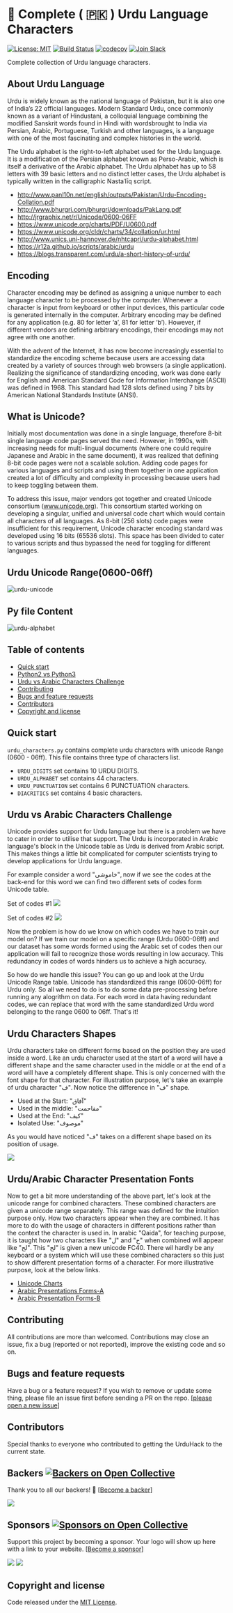 # 📄 Complete ( 🇵🇰 ) Urdu Language Characters

[![License: MIT](https://img.shields.io/badge/license-MIT-blue.svg)](https://github.com/urduhack/urdu-characters/blob/master/LICENSE)
[![Build Status](https://travis-ci.org/urduhack/urdu-characters.svg?branch=master)](https://travis-ci.org/urduhack/urdu-characters)
[![codecov](https://codecov.io/gh/urduhack/urdu-characters/branch/master/graph/badge.svg)](https://codecov.io/gh/urduhack/urdu-characters)
[![Join Slack](https://img.shields.io/badge/join-us%20on%20slack-gray.svg?longCache=true&logo=slack&colorB=red)](https://join.slack.com/t/urduhack/shared_invite/enQtNDE5NDg4NzU2Mzg4LTk3ZDNlYzBhOWM5MGY0ZGE0ZmNmNzU2ZTViYjAwMTg3NTBmZGU4OTM0M2E0MzQ0NDI1MDIyYzVkYTVmZTkyZjg)

Complete collection of Urdu language characters.

## About Urdu Language

Urdu is widely known as the national language of Pakistan, but it is also one of India’s 22 official languages. Modern Standard Urdu, once commonly known as a variant of Hindustani, a colloquial language combining the modified Sanskrit words found in Hindi with wordsbrought to India via Persian, Arabic, Portuguese, Turkish and other languages, is a language with one of the most fascinating and complex histories in the world.

The Urdu alphabet is the right-to-left alphabet used for the Urdu language. It is a modification of the Persian alphabet known as Perso-Arabic, which is itself a derivative of the Arabic alphabet. 
The Urdu alphabet has up to 58 letters with 39 basic letters and no distinct letter cases, the Urdu alphabet is typically written in the calligraphic Nastaʿlīq script.

- http://www.panl10n.net/english/outputs/Pakistan/Urdu-Encoding-Collation.pdf
- http://www.bhurgri.com/bhurgri/downloads/PakLang.pdf
- http://jrgraphix.net/r/Unicode/0600-06FF
- https://www.unicode.org/charts/PDF/U0600.pdf
- https://www.unicode.org/cldr/charts/34/collation/ur.html
- http://www.unics.uni-hannover.de/nhtcapri/urdu-alphabet.html
- https://r12a.github.io/scripts/arabic/urdu
- https://blogs.transparent.com/urdu/a-short-history-of-urdu/

## Encoding

Character encoding may be defined as assigning a unique number to each language character to be processed by the computer. Whenever a character is input from keyboard or other input devices, this particular code is generated internally in the computer. Arbitrary encoding may be defined for any application (e.g. 80 for letter ‘a’, 81 for letter ‘b’). However, if different vendors are defining arbitrary encodings, their encodings may not agree with one another. 

With the advent of the Internet, it has now become increasingly essential to standardize the encoding scheme because users are accessing data created by a variety of sources through web browsers (a single application). Realizing the significance of standardizing encoding, work was done early for English and American Standard Code for Information Interchange (ASCII) was defined in 1968. This standard had 128 slots defined using 7 bits by American National Standards Institute (ANSI).

## What is Unicode?

Initially most documentation was done in a single language, therefore 8-bit single language code pages served the need. However, in 1990s, with increasing needs for multi-lingual documents (where one could require Japanese and Arabic in the same document), it was realized that defining 8-bit code pages were not a scalable solution. Adding code pages for various languages and scripts and using them together in one application created a lot of difficulty and complexity in processing because users had to keep toggling between them.

To address this issue, major vendors got together and created Unicode consortium (www.unicode.org). This consortium started working on developing a singular, unified and universal code chart which would contain all characters of all languages. As 8-bit (256 slots) code pages were insufficient for this requirement, Unicode character encoding standard was developed using 16 bits (65536 slots). This space has been divided to cater to various scripts and thus bypassed the need for toggling for different languages.


## Urdu Unicode Range(0600-06ff)
![urdu-unicode](https://raw.githubusercontent.com/urduhack/urdu-characters/master/img/unicode_0600_06ff.png)

## Py file Content
![urdu-alphabet](https://raw.githubusercontent.com/urduhack/urdu-characters/master/img/design.png)


## Table of contents

- [Quick start](#quick-start)
- [Python2 vs Python3](#python2-vs-python3)
- [Urdu vs Arabic Characters Challenge](#urdu-vs-arabic-characters-challenge)
- [Contributing](#contributing)
- [Bugs and feature requests](#bugs-and-feature-requests)
- [Contributors](#contributors)
- [Copyright and license](#copyright-and-license)

## Quick start

`urdu_characters.py` contains complete urdu characters with unicode Range (0600 - 06ff). This file contains three type of characters list. 

- `URDU_DIGITS` set contains 10 URDU DIGITS.
- `URDU_ALPHABET` set contains 44  characters.
- `URDU_PUNCTUATION` set contains 6 PUNCTUATION characters.
- `DIACRITICS` set contains 4 basic characters.


## Urdu vs Arabic Characters Challenge

Unicode provides support for Urdu language but there is a problem we have to cater in order to utilise that support. The Urdu is incorporated in Arabic language's block in the Unicode table as Urdu is derived from Arabic script. This makes things a little bit complicated for computer scientists trying to develop applications for Urdu language.

For example consider a word "خاموشی", now if we see the codes at the back-end for this word we can find two different sets of codes form Unicode table.

Set of codes #1
<img src="https://raw.githubusercontent.com/urduhack/urdu-characters/master/img/soc_arabic.png">

Set of codes #2
<img src="https://raw.githubusercontent.com/urduhack/urdu-characters/master/img/soc_urdu.png">

Now the problem is how do we know on which codes we have to train our model on? If we train our model on a specific range (Urdu 0600-06ff) and our dataset has some words formed using the Arabic set of codes then our application will fail to recognize those words resulting in low accuracy. This redundancy in codes of words hinders us to achieve a high accuracy.

So how do we handle this issue? You can go up and look at the Urdu Unicode Range table. Unicode has standardized this range (0600-06ff) for Urdu only. So all we need to do is to do some data pre-processing before running any alogrithm on data. For each word in data having redundant codes, we can replace that word with the same standardized Urdu word belonging to the range 0600 to 06ff. That's it!

## Urdu Characters Shapes

Urdu characters take on different forms based on the position they are used inside a word. Like an urdu character used at the start of a word will have a different shape
and the same character used in the middle or at the end of a word will have a completely different shape. This is only concerned with the font shape for that character. For illustration purpose, let's take an example of urdu character "ﻑ". Now notice the
difference in "ﻑ" shape. 

- Used at the Start: "آفاق"
- Used in the middle: "مفاحمت"
- Used at the End: "کیف"
- Isolated Use: "موصوف"

As you would have noticed "ﻑ" takes on a different shape based on its position of usage.

<img src="https://raw.githubusercontent.com/urduhack/urdu-characters/master/img/urdu_chr_shapes.png">


## Urdu/Arabic Character Presentation Fonts

Now to get a bit more understanding of the above part, let's look at the unicode range for combined characters. These combined characters are given a unicode range separately. 
This range was defined for the intuition purpose only. How two characters appear when they are combined. 
It has more to do with the usage of characters in different positions rather than the context the character is used in.  In arabic "Qaida", for teaching purpose,
it is taught how two characters like "ل" and "ح" when combined will appear like "لح". This "لح" is given a new unicode FC40. There wil hardly be any keyboard or a system which will use
these combined characters so this just to show different presentation forms of a character. 
For more illustrative purpose, look at the below links. 

- [Unicode Charts](https://unicode.org/charts/)
- [Arabic Presentations Forms-A](https://unicode.org/charts/PDF/UFB50.pdf)
- [Arabic Presentation Forms-B](https://unicode.org/charts/PDF/UFE70.pdf)
 

## Contributing

All contributions are more than welcomed. Contributions may close an issue, fix a bug (reported or not reported), improve the existing code and so on.

## Bugs and feature requests

Have a bug or a feature request? If you wish to remove or update some thing, please file an issue first before sending a PR on the repo. [[please open a new issue](https://github.com/urduhack/urdu-characters/issues/new)]

## Contributors

Special thanks to everyone who contributed to getting the UrduHack to the current state.

## Backers [![Backers on Open Collective](https://opencollective.com/urduhack/backers/badge.svg)](#backers)

Thank you to all our backers! 🙏 [[Become a backer](https://opencollective.com/urduhack#backer)]

<a href="https://opencollective.com/urduhack#backers" target="_blank"><img src="https://opencollective.com/urduhack/backers.svg?width=890"></a>

## Sponsors [![Sponsors on Open Collective](https://opencollective.com/urduhack/sponsors/badge.svg)](#sponsors)

Support this project by becoming a sponsor. Your logo will show up here with a link to your website. [[Become a sponsor](https://opencollective.com/urduhack#sponsor)]

<a href="https://opencollective.com/urduhack/sponsor/0/website" target="_blank"><img src="https://opencollective.com/urduhack/sponsor/0/avatar.svg"></a>
<a href="https://opencollective.com/urduhack/sponsor/1/website" target="_blank"><img src="https://opencollective.com/urduhack/sponsor/1/avatar.svg"></a>

## Copyright and license

Code released under the [MIT License](https://github.com/urduhack/urdu-characters/blob/master/LICENSE).

